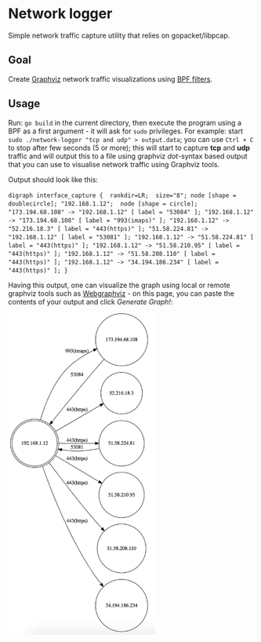 # Network logger
Simple network traffic capture utility that relies on gopacket/libpcap.

## Goal
Create [Graphviz](http://www.graphviz.org "Graphviz") network traffic visualizations using [BPF filters](http://biot.com/capstats/bpf.html). 

## Usage
Run: `go build` in the current directory, then execute the program using a BPF as a first argument - it will ask for `sudo` privileges.
For example: start `sudo ./network-logger "tcp and udp" > output.data`; you can use `Ctrl + C` to stop after few seconds (5 or more); this will start to capture **tcp** and **udp** traffic and will output this to a file using graphviz *dot*-syntax based output that you can use to visualise network traffic using Graphviz tools.

Output should look like this:

`digraph interface_capture { 
 	 rankdir=LR; 
 	 size="8";
 	 node [shape = doublecircle]; "192.168.1.12"; 
 	 node [shape = circle]; 
 	 "173.194.68.108" -> "192.168.1.12" [ label = "53084" ];
 	 "192.168.1.12" -> "173.194.68.108" [ label = "993(imaps)" ];
 	 "192.168.1.12" -> "52.216.18.3" [ label = "443(https)" ];
 	 "51.58.224.81" -> "192.168.1.12" [ label = "53081" ];
 	 "192.168.1.12" -> "51.58.224.81" [ label = "443(https)" ];
 	 "192.168.1.12" -> "51.58.210.95" [ label = "443(https)" ];
 	 "192.168.1.12" -> "51.58.208.110" [ label = "443(https)" ];
 	 "192.168.1.12" -> "34.194.186.234" [ label = "443(https)" ];
 }
`

Having this output, one can visualize the graph using local or remote graphviz tools such as [Webgraphviz](http://www.webgraphviz.com/ "Webgraphviz") - on this page, you can paste the contents of your output and click *Generate Graph!*:

<img src="https://raw.githubusercontent.com/stefanszasz/network-logger/master/network-log-1.png" width="300" />